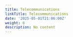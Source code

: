```yaml
---
title: Telecommunications
linkTitle: Telecommunications
date: '2025-05-01T21:06:00Z'
weight: 0
description: No content
---
```



